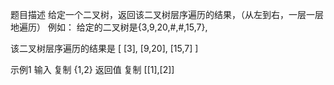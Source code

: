 题目描述
给定一个二叉树，返回该二叉树层序遍历的结果，（从左到右，一层一层地遍历）
例如：
给定的二叉树是{3,9,20,#,#,15,7},

该二叉树层序遍历的结果是
[
[3],
[9,20],
[15,7]
]

示例1
输入
复制
{1,2}
返回值
复制
[[1],[2]]